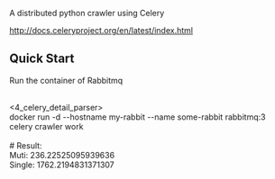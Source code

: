 
A distributed python crawler using Celery

http://docs.celeryproject.org/en/latest/index.html




## Quick Start

Run the container of Rabbitmq

<br><4_celery_detail_parser>
<br>docker run -d --hostname my-rabbit --name some-rabbit rabbitmq:3
<br>celery crawler work
<br>
<br># Result:
<br>Muti: 236.22525095939636
<br>Single: 1762.2194831371307
